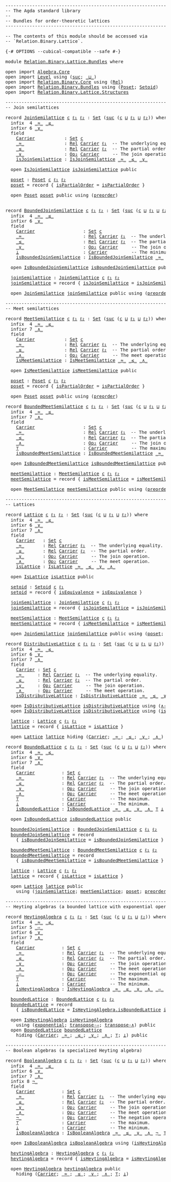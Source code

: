 <pre class="Agda"><a id="1" class="Comment">------------------------------------------------------------------------</a>
<a id="74" class="Comment">-- The Agda standard library</a>
<a id="103" class="Comment">--</a>
<a id="106" class="Comment">-- Bundles for order-theoretic lattices</a>
<a id="146" class="Comment">------------------------------------------------------------------------</a>

<a id="220" class="Comment">-- The contents of this module should be accessed via</a>
<a id="274" class="Comment">-- `Relation.Binary.Lattice`.</a>

<a id="305" class="Symbol">{-#</a> <a id="309" class="Keyword">OPTIONS</a> <a id="317" class="Pragma">--cubical-compatible</a> <a id="338" class="Pragma">--safe</a> <a id="345" class="Symbol">#-}</a>

<a id="350" class="Keyword">module</a> <a id="357" href="Relation.Binary.Lattice.Bundles.html" class="Module">Relation.Binary.Lattice.Bundles</a> <a id="389" class="Keyword">where</a>

<a id="396" class="Keyword">open</a> <a id="401" class="Keyword">import</a> <a id="408" href="Algebra.Core.html" class="Module">Algebra.Core</a>
<a id="421" class="Keyword">open</a> <a id="426" class="Keyword">import</a> <a id="433" href="Level.html" class="Module">Level</a> <a id="439" class="Keyword">using</a> <a id="445" class="Symbol">(</a><a id="446" href="Agda.Primitive.html#931" class="Primitive">suc</a><a id="449" class="Symbol">;</a> <a id="451" href="Agda.Primitive.html#961" class="Primitive Operator">_⊔_</a><a id="454" class="Symbol">)</a>
<a id="456" class="Keyword">open</a> <a id="461" class="Keyword">import</a> <a id="468" href="Relation.Binary.Core.html" class="Module">Relation.Binary.Core</a> <a id="489" class="Keyword">using</a> <a id="495" class="Symbol">(</a><a id="496" href="Relation.Binary.Core.html#896" class="Function">Rel</a><a id="499" class="Symbol">)</a>
<a id="501" class="Keyword">open</a> <a id="506" class="Keyword">import</a> <a id="513" href="Relation.Binary.Bundles.html" class="Module">Relation.Binary.Bundles</a> <a id="537" class="Keyword">using</a> <a id="543" class="Symbol">(</a><a id="544" href="Relation.Binary.Bundles.html#4418" class="Record">Poset</a><a id="549" class="Symbol">;</a> <a id="551" href="Relation.Binary.Bundles.html#1204" class="Record">Setoid</a><a id="557" class="Symbol">)</a>
<a id="559" class="Keyword">open</a> <a id="564" class="Keyword">import</a> <a id="571" href="Relation.Binary.Lattice.Structures.html" class="Module">Relation.Binary.Lattice.Structures</a>

<a id="607" class="Comment">------------------------------------------------------------------------</a>
<a id="680" class="Comment">-- Join semilattices</a>

<a id="702" class="Keyword">record</a> <a id="JoinSemilattice"></a><a id="709" href="Relation.Binary.Lattice.Bundles.html#709" class="Record">JoinSemilattice</a> <a id="725" href="Relation.Binary.Lattice.Bundles.html#725" class="Bound">c</a> <a id="727" href="Relation.Binary.Lattice.Bundles.html#727" class="Bound">ℓ₁</a> <a id="730" href="Relation.Binary.Lattice.Bundles.html#730" class="Bound">ℓ₂</a> <a id="733" class="Symbol">:</a> <a id="735" href="Agda.Primitive.html#388" class="Primitive">Set</a> <a id="739" class="Symbol">(</a><a id="740" href="Agda.Primitive.html#931" class="Primitive">suc</a> <a id="744" class="Symbol">(</a><a id="745" href="Relation.Binary.Lattice.Bundles.html#725" class="Bound">c</a> <a id="747" href="Agda.Primitive.html#961" class="Primitive Operator">⊔</a> <a id="749" href="Relation.Binary.Lattice.Bundles.html#727" class="Bound">ℓ₁</a> <a id="752" href="Agda.Primitive.html#961" class="Primitive Operator">⊔</a> <a id="754" href="Relation.Binary.Lattice.Bundles.html#730" class="Bound">ℓ₂</a><a id="756" class="Symbol">))</a> <a id="759" class="Keyword">where</a>
  <a id="767" class="Keyword">infix</a>  <a id="774" class="Number">4</a> <a id="776" href="Relation.Binary.Lattice.Bundles.html#841" class="Field Operator">_≈_</a> <a id="780" href="Relation.Binary.Lattice.Bundles.html#909" class="Field Operator">_≤_</a>
  <a id="786" class="Keyword">infixr</a> <a id="793" class="Number">6</a> <a id="795" href="Relation.Binary.Lattice.Bundles.html#971" class="Field Operator">_∨_</a>
  <a id="801" class="Keyword">field</a>
    <a id="JoinSemilattice.Carrier"></a><a id="811" href="Relation.Binary.Lattice.Bundles.html#811" class="Field">Carrier</a>           <a id="829" class="Symbol">:</a> <a id="831" href="Agda.Primitive.html#388" class="Primitive">Set</a> <a id="835" href="Relation.Binary.Lattice.Bundles.html#725" class="Bound">c</a>
    <a id="JoinSemilattice._≈_"></a><a id="841" href="Relation.Binary.Lattice.Bundles.html#841" class="Field Operator">_≈_</a>               <a id="859" class="Symbol">:</a> <a id="861" href="Relation.Binary.Core.html#896" class="Function">Rel</a> <a id="865" href="Relation.Binary.Lattice.Bundles.html#811" class="Field">Carrier</a> <a id="873" href="Relation.Binary.Lattice.Bundles.html#727" class="Bound">ℓ₁</a>  <a id="877" class="Comment">-- The underlying equality.</a>
    <a id="JoinSemilattice._≤_"></a><a id="909" href="Relation.Binary.Lattice.Bundles.html#909" class="Field Operator">_≤_</a>               <a id="927" class="Symbol">:</a> <a id="929" href="Relation.Binary.Core.html#896" class="Function">Rel</a> <a id="933" href="Relation.Binary.Lattice.Bundles.html#811" class="Field">Carrier</a> <a id="941" href="Relation.Binary.Lattice.Bundles.html#730" class="Bound">ℓ₂</a>  <a id="945" class="Comment">-- The partial order.</a>
    <a id="JoinSemilattice._∨_"></a><a id="971" href="Relation.Binary.Lattice.Bundles.html#971" class="Field Operator">_∨_</a>               <a id="989" class="Symbol">:</a> <a id="991" href="Algebra.Core.html#527" class="Function">Op₂</a> <a id="995" href="Relation.Binary.Lattice.Bundles.html#811" class="Field">Carrier</a>     <a id="1007" class="Comment">-- The join operation.</a>
    <a id="JoinSemilattice.isJoinSemilattice"></a><a id="1034" href="Relation.Binary.Lattice.Bundles.html#1034" class="Field">isJoinSemilattice</a> <a id="1052" class="Symbol">:</a> <a id="1054" href="Relation.Binary.Lattice.Structures.html#976" class="Record">IsJoinSemilattice</a> <a id="1072" href="Relation.Binary.Lattice.Bundles.html#841" class="Field Operator">_≈_</a> <a id="1076" href="Relation.Binary.Lattice.Bundles.html#909" class="Field Operator">_≤_</a> <a id="1080" href="Relation.Binary.Lattice.Bundles.html#971" class="Field Operator">_∨_</a>

  <a id="1087" class="Keyword">open</a> <a id="1092" href="Relation.Binary.Lattice.Structures.html#976" class="Module">IsJoinSemilattice</a> <a id="1110" href="Relation.Binary.Lattice.Bundles.html#1034" class="Field">isJoinSemilattice</a> <a id="1128" class="Keyword">public</a>

  <a id="JoinSemilattice.poset"></a><a id="1138" href="Relation.Binary.Lattice.Bundles.html#1138" class="Function">poset</a> <a id="1144" class="Symbol">:</a> <a id="1146" href="Relation.Binary.Bundles.html#4418" class="Record">Poset</a> <a id="1152" href="Relation.Binary.Lattice.Bundles.html#725" class="Bound">c</a> <a id="1154" href="Relation.Binary.Lattice.Bundles.html#727" class="Bound">ℓ₁</a> <a id="1157" href="Relation.Binary.Lattice.Bundles.html#730" class="Bound">ℓ₂</a>
  <a id="1162" href="Relation.Binary.Lattice.Bundles.html#1138" class="Function">poset</a> <a id="1168" class="Symbol">=</a> <a id="1170" class="Keyword">record</a> <a id="1177" class="Symbol">{</a> <a id="1179" href="Relation.Binary.Bundles.html#4593" class="Field">isPartialOrder</a> <a id="1194" class="Symbol">=</a> <a id="1196" href="Relation.Binary.Lattice.Structures.html#1097" class="Function">isPartialOrder</a> <a id="1211" class="Symbol">}</a>

  <a id="1216" class="Keyword">open</a> <a id="1221" href="Relation.Binary.Bundles.html#4418" class="Module">Poset</a> <a id="1227" href="Relation.Binary.Lattice.Bundles.html#1138" class="Function">poset</a> <a id="1233" class="Keyword">public</a> <a id="1240" class="Keyword">using</a> <a id="1246" class="Symbol">(</a><a id="1247" href="Relation.Binary.Bundles.html#4713" class="Function">preorder</a><a id="1255" class="Symbol">)</a>


<a id="1259" class="Keyword">record</a> <a id="BoundedJoinSemilattice"></a><a id="1266" href="Relation.Binary.Lattice.Bundles.html#1266" class="Record">BoundedJoinSemilattice</a> <a id="1289" href="Relation.Binary.Lattice.Bundles.html#1289" class="Bound">c</a> <a id="1291" href="Relation.Binary.Lattice.Bundles.html#1291" class="Bound">ℓ₁</a> <a id="1294" href="Relation.Binary.Lattice.Bundles.html#1294" class="Bound">ℓ₂</a> <a id="1297" class="Symbol">:</a> <a id="1299" href="Agda.Primitive.html#388" class="Primitive">Set</a> <a id="1303" class="Symbol">(</a><a id="1304" href="Agda.Primitive.html#931" class="Primitive">suc</a> <a id="1308" class="Symbol">(</a><a id="1309" href="Relation.Binary.Lattice.Bundles.html#1289" class="Bound">c</a> <a id="1311" href="Agda.Primitive.html#961" class="Primitive Operator">⊔</a> <a id="1313" href="Relation.Binary.Lattice.Bundles.html#1291" class="Bound">ℓ₁</a> <a id="1316" href="Agda.Primitive.html#961" class="Primitive Operator">⊔</a> <a id="1318" href="Relation.Binary.Lattice.Bundles.html#1294" class="Bound">ℓ₂</a><a id="1320" class="Symbol">))</a> <a id="1323" class="Keyword">where</a>
  <a id="1331" class="Keyword">infix</a>  <a id="1338" class="Number">4</a> <a id="1340" href="Relation.Binary.Lattice.Bundles.html#1412" class="Field Operator">_≈_</a> <a id="1344" href="Relation.Binary.Lattice.Bundles.html#1487" class="Field Operator">_≤_</a>
  <a id="1350" class="Keyword">infixr</a> <a id="1357" class="Number">6</a> <a id="1359" href="Relation.Binary.Lattice.Bundles.html#1556" class="Field Operator">_∨_</a>
  <a id="1365" class="Keyword">field</a>
    <a id="BoundedJoinSemilattice.Carrier"></a><a id="1375" href="Relation.Binary.Lattice.Bundles.html#1375" class="Field">Carrier</a>                  <a id="1400" class="Symbol">:</a> <a id="1402" href="Agda.Primitive.html#388" class="Primitive">Set</a> <a id="1406" href="Relation.Binary.Lattice.Bundles.html#1289" class="Bound">c</a>
    <a id="BoundedJoinSemilattice._≈_"></a><a id="1412" href="Relation.Binary.Lattice.Bundles.html#1412" class="Field Operator">_≈_</a>                      <a id="1437" class="Symbol">:</a> <a id="1439" href="Relation.Binary.Core.html#896" class="Function">Rel</a> <a id="1443" href="Relation.Binary.Lattice.Bundles.html#1375" class="Field">Carrier</a> <a id="1451" href="Relation.Binary.Lattice.Bundles.html#1291" class="Bound">ℓ₁</a>  <a id="1455" class="Comment">-- The underlying equality.</a>
    <a id="BoundedJoinSemilattice._≤_"></a><a id="1487" href="Relation.Binary.Lattice.Bundles.html#1487" class="Field Operator">_≤_</a>                      <a id="1512" class="Symbol">:</a> <a id="1514" href="Relation.Binary.Core.html#896" class="Function">Rel</a> <a id="1518" href="Relation.Binary.Lattice.Bundles.html#1375" class="Field">Carrier</a> <a id="1526" href="Relation.Binary.Lattice.Bundles.html#1294" class="Bound">ℓ₂</a>  <a id="1530" class="Comment">-- The partial order.</a>
    <a id="BoundedJoinSemilattice._∨_"></a><a id="1556" href="Relation.Binary.Lattice.Bundles.html#1556" class="Field Operator">_∨_</a>                      <a id="1581" class="Symbol">:</a> <a id="1583" href="Algebra.Core.html#527" class="Function">Op₂</a> <a id="1587" href="Relation.Binary.Lattice.Bundles.html#1375" class="Field">Carrier</a>     <a id="1599" class="Comment">-- The join operation.</a>
    <a id="BoundedJoinSemilattice.⊥"></a><a id="1626" href="Relation.Binary.Lattice.Bundles.html#1626" class="Field">⊥</a>                        <a id="1651" class="Symbol">:</a> <a id="1653" href="Relation.Binary.Lattice.Bundles.html#1375" class="Field">Carrier</a>         <a id="1669" class="Comment">-- The minimum.</a>
    <a id="BoundedJoinSemilattice.isBoundedJoinSemilattice"></a><a id="1689" href="Relation.Binary.Lattice.Bundles.html#1689" class="Field">isBoundedJoinSemilattice</a> <a id="1714" class="Symbol">:</a> <a id="1716" href="Relation.Binary.Lattice.Structures.html#1505" class="Record">IsBoundedJoinSemilattice</a> <a id="1741" href="Relation.Binary.Lattice.Bundles.html#1412" class="Field Operator">_≈_</a> <a id="1745" href="Relation.Binary.Lattice.Bundles.html#1487" class="Field Operator">_≤_</a> <a id="1749" href="Relation.Binary.Lattice.Bundles.html#1556" class="Field Operator">_∨_</a> <a id="1753" href="Relation.Binary.Lattice.Bundles.html#1626" class="Field">⊥</a>

  <a id="1758" class="Keyword">open</a> <a id="1763" href="Relation.Binary.Lattice.Structures.html#1505" class="Module">IsBoundedJoinSemilattice</a> <a id="1788" href="Relation.Binary.Lattice.Bundles.html#1689" class="Field">isBoundedJoinSemilattice</a> <a id="1813" class="Keyword">public</a>

  <a id="BoundedJoinSemilattice.joinSemilattice"></a><a id="1823" href="Relation.Binary.Lattice.Bundles.html#1823" class="Function">joinSemilattice</a> <a id="1839" class="Symbol">:</a> <a id="1841" href="Relation.Binary.Lattice.Bundles.html#709" class="Record">JoinSemilattice</a> <a id="1857" href="Relation.Binary.Lattice.Bundles.html#1289" class="Bound">c</a> <a id="1859" href="Relation.Binary.Lattice.Bundles.html#1291" class="Bound">ℓ₁</a> <a id="1862" href="Relation.Binary.Lattice.Bundles.html#1294" class="Bound">ℓ₂</a>
  <a id="1867" href="Relation.Binary.Lattice.Bundles.html#1823" class="Function">joinSemilattice</a> <a id="1883" class="Symbol">=</a> <a id="1885" class="Keyword">record</a> <a id="1892" class="Symbol">{</a> <a id="1894" href="Relation.Binary.Lattice.Bundles.html#1034" class="Field">isJoinSemilattice</a> <a id="1912" class="Symbol">=</a> <a id="1914" href="Relation.Binary.Lattice.Structures.html#1705" class="Function">isJoinSemilattice</a> <a id="1932" class="Symbol">}</a>

  <a id="1937" class="Keyword">open</a> <a id="1942" href="Relation.Binary.Lattice.Bundles.html#709" class="Module">JoinSemilattice</a> <a id="1958" href="Relation.Binary.Lattice.Bundles.html#1823" class="Function">joinSemilattice</a> <a id="1974" class="Keyword">public</a> <a id="1981" class="Keyword">using</a> <a id="1987" class="Symbol">(</a><a id="1988" href="Relation.Binary.Bundles.html#4713" class="Function">preorder</a><a id="1996" class="Symbol">;</a> <a id="1998" href="Relation.Binary.Lattice.Bundles.html#1138" class="Function">poset</a><a id="2003" class="Symbol">)</a>

<a id="2006" class="Comment">------------------------------------------------------------------------</a>
<a id="2079" class="Comment">-- Meet semilattices</a>

<a id="2101" class="Keyword">record</a> <a id="MeetSemilattice"></a><a id="2108" href="Relation.Binary.Lattice.Bundles.html#2108" class="Record">MeetSemilattice</a> <a id="2124" href="Relation.Binary.Lattice.Bundles.html#2124" class="Bound">c</a> <a id="2126" href="Relation.Binary.Lattice.Bundles.html#2126" class="Bound">ℓ₁</a> <a id="2129" href="Relation.Binary.Lattice.Bundles.html#2129" class="Bound">ℓ₂</a> <a id="2132" class="Symbol">:</a> <a id="2134" href="Agda.Primitive.html#388" class="Primitive">Set</a> <a id="2138" class="Symbol">(</a><a id="2139" href="Agda.Primitive.html#931" class="Primitive">suc</a> <a id="2143" class="Symbol">(</a><a id="2144" href="Relation.Binary.Lattice.Bundles.html#2124" class="Bound">c</a> <a id="2146" href="Agda.Primitive.html#961" class="Primitive Operator">⊔</a> <a id="2148" href="Relation.Binary.Lattice.Bundles.html#2126" class="Bound">ℓ₁</a> <a id="2151" href="Agda.Primitive.html#961" class="Primitive Operator">⊔</a> <a id="2153" href="Relation.Binary.Lattice.Bundles.html#2129" class="Bound">ℓ₂</a><a id="2155" class="Symbol">))</a> <a id="2158" class="Keyword">where</a>
  <a id="2166" class="Keyword">infix</a>  <a id="2173" class="Number">4</a> <a id="2175" href="Relation.Binary.Lattice.Bundles.html#2240" class="Field Operator">_≈_</a> <a id="2179" href="Relation.Binary.Lattice.Bundles.html#2308" class="Field Operator">_≤_</a>
  <a id="2185" class="Keyword">infixr</a> <a id="2192" class="Number">7</a> <a id="2194" href="Relation.Binary.Lattice.Bundles.html#2370" class="Field Operator">_∧_</a>
  <a id="2200" class="Keyword">field</a>
    <a id="MeetSemilattice.Carrier"></a><a id="2210" href="Relation.Binary.Lattice.Bundles.html#2210" class="Field">Carrier</a>           <a id="2228" class="Symbol">:</a> <a id="2230" href="Agda.Primitive.html#388" class="Primitive">Set</a> <a id="2234" href="Relation.Binary.Lattice.Bundles.html#2124" class="Bound">c</a>
    <a id="MeetSemilattice._≈_"></a><a id="2240" href="Relation.Binary.Lattice.Bundles.html#2240" class="Field Operator">_≈_</a>               <a id="2258" class="Symbol">:</a> <a id="2260" href="Relation.Binary.Core.html#896" class="Function">Rel</a> <a id="2264" href="Relation.Binary.Lattice.Bundles.html#2210" class="Field">Carrier</a> <a id="2272" href="Relation.Binary.Lattice.Bundles.html#2126" class="Bound">ℓ₁</a>  <a id="2276" class="Comment">-- The underlying equality.</a>
    <a id="MeetSemilattice._≤_"></a><a id="2308" href="Relation.Binary.Lattice.Bundles.html#2308" class="Field Operator">_≤_</a>               <a id="2326" class="Symbol">:</a> <a id="2328" href="Relation.Binary.Core.html#896" class="Function">Rel</a> <a id="2332" href="Relation.Binary.Lattice.Bundles.html#2210" class="Field">Carrier</a> <a id="2340" href="Relation.Binary.Lattice.Bundles.html#2129" class="Bound">ℓ₂</a>  <a id="2344" class="Comment">-- The partial order.</a>
    <a id="MeetSemilattice._∧_"></a><a id="2370" href="Relation.Binary.Lattice.Bundles.html#2370" class="Field Operator">_∧_</a>               <a id="2388" class="Symbol">:</a> <a id="2390" href="Algebra.Core.html#527" class="Function">Op₂</a> <a id="2394" href="Relation.Binary.Lattice.Bundles.html#2210" class="Field">Carrier</a>     <a id="2406" class="Comment">-- The meet operation.</a>
    <a id="MeetSemilattice.isMeetSemilattice"></a><a id="2433" href="Relation.Binary.Lattice.Bundles.html#2433" class="Field">isMeetSemilattice</a> <a id="2451" class="Symbol">:</a> <a id="2453" href="Relation.Binary.Lattice.Structures.html#1939" class="Record">IsMeetSemilattice</a> <a id="2471" href="Relation.Binary.Lattice.Bundles.html#2240" class="Field Operator">_≈_</a> <a id="2475" href="Relation.Binary.Lattice.Bundles.html#2308" class="Field Operator">_≤_</a> <a id="2479" href="Relation.Binary.Lattice.Bundles.html#2370" class="Field Operator">_∧_</a>

  <a id="2486" class="Keyword">open</a> <a id="2491" href="Relation.Binary.Lattice.Structures.html#1939" class="Module">IsMeetSemilattice</a> <a id="2509" href="Relation.Binary.Lattice.Bundles.html#2433" class="Field">isMeetSemilattice</a> <a id="2527" class="Keyword">public</a>

  <a id="MeetSemilattice.poset"></a><a id="2537" href="Relation.Binary.Lattice.Bundles.html#2537" class="Function">poset</a> <a id="2543" class="Symbol">:</a> <a id="2545" href="Relation.Binary.Bundles.html#4418" class="Record">Poset</a> <a id="2551" href="Relation.Binary.Lattice.Bundles.html#2124" class="Bound">c</a> <a id="2553" href="Relation.Binary.Lattice.Bundles.html#2126" class="Bound">ℓ₁</a> <a id="2556" href="Relation.Binary.Lattice.Bundles.html#2129" class="Bound">ℓ₂</a>
  <a id="2561" href="Relation.Binary.Lattice.Bundles.html#2537" class="Function">poset</a> <a id="2567" class="Symbol">=</a> <a id="2569" class="Keyword">record</a> <a id="2576" class="Symbol">{</a> <a id="2578" href="Relation.Binary.Bundles.html#4593" class="Field">isPartialOrder</a> <a id="2593" class="Symbol">=</a> <a id="2595" href="Relation.Binary.Lattice.Structures.html#2060" class="Function">isPartialOrder</a> <a id="2610" class="Symbol">}</a>

  <a id="2615" class="Keyword">open</a> <a id="2620" href="Relation.Binary.Bundles.html#4418" class="Module">Poset</a> <a id="2626" href="Relation.Binary.Lattice.Bundles.html#2537" class="Function">poset</a> <a id="2632" class="Keyword">public</a> <a id="2639" class="Keyword">using</a> <a id="2645" class="Symbol">(</a><a id="2646" href="Relation.Binary.Bundles.html#4713" class="Function">preorder</a><a id="2654" class="Symbol">)</a>

<a id="2657" class="Keyword">record</a> <a id="BoundedMeetSemilattice"></a><a id="2664" href="Relation.Binary.Lattice.Bundles.html#2664" class="Record">BoundedMeetSemilattice</a> <a id="2687" href="Relation.Binary.Lattice.Bundles.html#2687" class="Bound">c</a> <a id="2689" href="Relation.Binary.Lattice.Bundles.html#2689" class="Bound">ℓ₁</a> <a id="2692" href="Relation.Binary.Lattice.Bundles.html#2692" class="Bound">ℓ₂</a> <a id="2695" class="Symbol">:</a> <a id="2697" href="Agda.Primitive.html#388" class="Primitive">Set</a> <a id="2701" class="Symbol">(</a><a id="2702" href="Agda.Primitive.html#931" class="Primitive">suc</a> <a id="2706" class="Symbol">(</a><a id="2707" href="Relation.Binary.Lattice.Bundles.html#2687" class="Bound">c</a> <a id="2709" href="Agda.Primitive.html#961" class="Primitive Operator">⊔</a> <a id="2711" href="Relation.Binary.Lattice.Bundles.html#2689" class="Bound">ℓ₁</a> <a id="2714" href="Agda.Primitive.html#961" class="Primitive Operator">⊔</a> <a id="2716" href="Relation.Binary.Lattice.Bundles.html#2692" class="Bound">ℓ₂</a><a id="2718" class="Symbol">))</a> <a id="2721" class="Keyword">where</a>
  <a id="2729" class="Keyword">infix</a>  <a id="2736" class="Number">4</a> <a id="2738" href="Relation.Binary.Lattice.Bundles.html#2810" class="Field Operator">_≈_</a> <a id="2742" href="Relation.Binary.Lattice.Bundles.html#2885" class="Field Operator">_≤_</a>
  <a id="2748" class="Keyword">infixr</a> <a id="2755" class="Number">7</a> <a id="2757" href="Relation.Binary.Lattice.Bundles.html#2954" class="Field Operator">_∧_</a>
  <a id="2763" class="Keyword">field</a>
    <a id="BoundedMeetSemilattice.Carrier"></a><a id="2773" href="Relation.Binary.Lattice.Bundles.html#2773" class="Field">Carrier</a>                  <a id="2798" class="Symbol">:</a> <a id="2800" href="Agda.Primitive.html#388" class="Primitive">Set</a> <a id="2804" href="Relation.Binary.Lattice.Bundles.html#2687" class="Bound">c</a>
    <a id="BoundedMeetSemilattice._≈_"></a><a id="2810" href="Relation.Binary.Lattice.Bundles.html#2810" class="Field Operator">_≈_</a>                      <a id="2835" class="Symbol">:</a> <a id="2837" href="Relation.Binary.Core.html#896" class="Function">Rel</a> <a id="2841" href="Relation.Binary.Lattice.Bundles.html#2773" class="Field">Carrier</a> <a id="2849" href="Relation.Binary.Lattice.Bundles.html#2689" class="Bound">ℓ₁</a>  <a id="2853" class="Comment">-- The underlying equality.</a>
    <a id="BoundedMeetSemilattice._≤_"></a><a id="2885" href="Relation.Binary.Lattice.Bundles.html#2885" class="Field Operator">_≤_</a>                      <a id="2910" class="Symbol">:</a> <a id="2912" href="Relation.Binary.Core.html#896" class="Function">Rel</a> <a id="2916" href="Relation.Binary.Lattice.Bundles.html#2773" class="Field">Carrier</a> <a id="2924" href="Relation.Binary.Lattice.Bundles.html#2692" class="Bound">ℓ₂</a>  <a id="2928" class="Comment">-- The partial order.</a>
    <a id="BoundedMeetSemilattice._∧_"></a><a id="2954" href="Relation.Binary.Lattice.Bundles.html#2954" class="Field Operator">_∧_</a>                      <a id="2979" class="Symbol">:</a> <a id="2981" href="Algebra.Core.html#527" class="Function">Op₂</a> <a id="2985" href="Relation.Binary.Lattice.Bundles.html#2773" class="Field">Carrier</a>     <a id="2997" class="Comment">-- The join operation.</a>
    <a id="BoundedMeetSemilattice.⊤"></a><a id="3024" href="Relation.Binary.Lattice.Bundles.html#3024" class="Field">⊤</a>                        <a id="3049" class="Symbol">:</a> <a id="3051" href="Relation.Binary.Lattice.Bundles.html#2773" class="Field">Carrier</a>         <a id="3067" class="Comment">-- The maximum.</a>
    <a id="BoundedMeetSemilattice.isBoundedMeetSemilattice"></a><a id="3087" href="Relation.Binary.Lattice.Bundles.html#3087" class="Field">isBoundedMeetSemilattice</a> <a id="3112" class="Symbol">:</a> <a id="3114" href="Relation.Binary.Lattice.Structures.html#2470" class="Record">IsBoundedMeetSemilattice</a> <a id="3139" href="Relation.Binary.Lattice.Bundles.html#2810" class="Field Operator">_≈_</a> <a id="3143" href="Relation.Binary.Lattice.Bundles.html#2885" class="Field Operator">_≤_</a> <a id="3147" href="Relation.Binary.Lattice.Bundles.html#2954" class="Field Operator">_∧_</a> <a id="3151" href="Relation.Binary.Lattice.Bundles.html#3024" class="Field">⊤</a>

  <a id="3156" class="Keyword">open</a> <a id="3161" href="Relation.Binary.Lattice.Structures.html#2470" class="Module">IsBoundedMeetSemilattice</a> <a id="3186" href="Relation.Binary.Lattice.Bundles.html#3087" class="Field">isBoundedMeetSemilattice</a> <a id="3211" class="Keyword">public</a>

  <a id="BoundedMeetSemilattice.meetSemilattice"></a><a id="3221" href="Relation.Binary.Lattice.Bundles.html#3221" class="Function">meetSemilattice</a> <a id="3237" class="Symbol">:</a> <a id="3239" href="Relation.Binary.Lattice.Bundles.html#2108" class="Record">MeetSemilattice</a> <a id="3255" href="Relation.Binary.Lattice.Bundles.html#2687" class="Bound">c</a> <a id="3257" href="Relation.Binary.Lattice.Bundles.html#2689" class="Bound">ℓ₁</a> <a id="3260" href="Relation.Binary.Lattice.Bundles.html#2692" class="Bound">ℓ₂</a>
  <a id="3265" href="Relation.Binary.Lattice.Bundles.html#3221" class="Function">meetSemilattice</a> <a id="3281" class="Symbol">=</a> <a id="3283" class="Keyword">record</a> <a id="3290" class="Symbol">{</a> <a id="3292" href="Relation.Binary.Lattice.Bundles.html#2433" class="Field">isMeetSemilattice</a> <a id="3310" class="Symbol">=</a> <a id="3312" href="Relation.Binary.Lattice.Structures.html#2670" class="Function">isMeetSemilattice</a> <a id="3330" class="Symbol">}</a>

  <a id="3335" class="Keyword">open</a> <a id="3340" href="Relation.Binary.Lattice.Bundles.html#2108" class="Module">MeetSemilattice</a> <a id="3356" href="Relation.Binary.Lattice.Bundles.html#3221" class="Function">meetSemilattice</a> <a id="3372" class="Keyword">public</a> <a id="3379" class="Keyword">using</a> <a id="3385" class="Symbol">(</a><a id="3386" href="Relation.Binary.Bundles.html#4713" class="Function">preorder</a><a id="3394" class="Symbol">;</a> <a id="3396" href="Relation.Binary.Lattice.Bundles.html#2537" class="Function">poset</a><a id="3401" class="Symbol">)</a>

<a id="3404" class="Comment">------------------------------------------------------------------------</a>
<a id="3477" class="Comment">-- Lattices</a>

<a id="3490" class="Keyword">record</a> <a id="Lattice"></a><a id="3497" href="Relation.Binary.Lattice.Bundles.html#3497" class="Record">Lattice</a> <a id="3505" href="Relation.Binary.Lattice.Bundles.html#3505" class="Bound">c</a> <a id="3507" href="Relation.Binary.Lattice.Bundles.html#3507" class="Bound">ℓ₁</a> <a id="3510" href="Relation.Binary.Lattice.Bundles.html#3510" class="Bound">ℓ₂</a> <a id="3513" class="Symbol">:</a> <a id="3515" href="Agda.Primitive.html#388" class="Primitive">Set</a> <a id="3519" class="Symbol">(</a><a id="3520" href="Agda.Primitive.html#931" class="Primitive">suc</a> <a id="3524" class="Symbol">(</a><a id="3525" href="Relation.Binary.Lattice.Bundles.html#3505" class="Bound">c</a> <a id="3527" href="Agda.Primitive.html#961" class="Primitive Operator">⊔</a> <a id="3529" href="Relation.Binary.Lattice.Bundles.html#3507" class="Bound">ℓ₁</a> <a id="3532" href="Agda.Primitive.html#961" class="Primitive Operator">⊔</a> <a id="3534" href="Relation.Binary.Lattice.Bundles.html#3510" class="Bound">ℓ₂</a><a id="3536" class="Symbol">))</a> <a id="3539" class="Keyword">where</a>
  <a id="3547" class="Keyword">infix</a>  <a id="3554" class="Number">4</a> <a id="3556" href="Relation.Binary.Lattice.Bundles.html#3628" class="Field Operator">_≈_</a> <a id="3560" href="Relation.Binary.Lattice.Bundles.html#3688" class="Field Operator">_≤_</a>
  <a id="3566" class="Keyword">infixr</a> <a id="3573" class="Number">6</a> <a id="3575" href="Relation.Binary.Lattice.Bundles.html#3742" class="Field Operator">_∨_</a>
  <a id="3581" class="Keyword">infixr</a> <a id="3588" class="Number">7</a> <a id="3590" href="Relation.Binary.Lattice.Bundles.html#3797" class="Field Operator">_∧_</a>
  <a id="3596" class="Keyword">field</a>
    <a id="Lattice.Carrier"></a><a id="3606" href="Relation.Binary.Lattice.Bundles.html#3606" class="Field">Carrier</a>   <a id="3616" class="Symbol">:</a> <a id="3618" href="Agda.Primitive.html#388" class="Primitive">Set</a> <a id="3622" href="Relation.Binary.Lattice.Bundles.html#3505" class="Bound">c</a>
    <a id="Lattice._≈_"></a><a id="3628" href="Relation.Binary.Lattice.Bundles.html#3628" class="Field Operator">_≈_</a>       <a id="3638" class="Symbol">:</a> <a id="3640" href="Relation.Binary.Core.html#896" class="Function">Rel</a> <a id="3644" href="Relation.Binary.Lattice.Bundles.html#3606" class="Field">Carrier</a> <a id="3652" href="Relation.Binary.Lattice.Bundles.html#3507" class="Bound">ℓ₁</a>  <a id="3656" class="Comment">-- The underlying equality.</a>
    <a id="Lattice._≤_"></a><a id="3688" href="Relation.Binary.Lattice.Bundles.html#3688" class="Field Operator">_≤_</a>       <a id="3698" class="Symbol">:</a> <a id="3700" href="Relation.Binary.Core.html#896" class="Function">Rel</a> <a id="3704" href="Relation.Binary.Lattice.Bundles.html#3606" class="Field">Carrier</a> <a id="3712" href="Relation.Binary.Lattice.Bundles.html#3510" class="Bound">ℓ₂</a>  <a id="3716" class="Comment">-- The partial order.</a>
    <a id="Lattice._∨_"></a><a id="3742" href="Relation.Binary.Lattice.Bundles.html#3742" class="Field Operator">_∨_</a>       <a id="3752" class="Symbol">:</a> <a id="3754" href="Algebra.Core.html#527" class="Function">Op₂</a> <a id="3758" href="Relation.Binary.Lattice.Bundles.html#3606" class="Field">Carrier</a>     <a id="3770" class="Comment">-- The join operation.</a>
    <a id="Lattice._∧_"></a><a id="3797" href="Relation.Binary.Lattice.Bundles.html#3797" class="Field Operator">_∧_</a>       <a id="3807" class="Symbol">:</a> <a id="3809" href="Algebra.Core.html#527" class="Function">Op₂</a> <a id="3813" href="Relation.Binary.Lattice.Bundles.html#3606" class="Field">Carrier</a>     <a id="3825" class="Comment">-- The meet operation.</a>
    <a id="Lattice.isLattice"></a><a id="3852" href="Relation.Binary.Lattice.Bundles.html#3852" class="Field">isLattice</a> <a id="3862" class="Symbol">:</a> <a id="3864" href="Relation.Binary.Lattice.Structures.html#2895" class="Record">IsLattice</a> <a id="3874" href="Relation.Binary.Lattice.Bundles.html#3628" class="Field Operator">_≈_</a> <a id="3878" href="Relation.Binary.Lattice.Bundles.html#3688" class="Field Operator">_≤_</a> <a id="3882" href="Relation.Binary.Lattice.Bundles.html#3742" class="Field Operator">_∨_</a> <a id="3886" href="Relation.Binary.Lattice.Bundles.html#3797" class="Field Operator">_∧_</a>

  <a id="3893" class="Keyword">open</a> <a id="3898" href="Relation.Binary.Lattice.Structures.html#2895" class="Module">IsLattice</a> <a id="3908" href="Relation.Binary.Lattice.Bundles.html#3852" class="Field">isLattice</a> <a id="3918" class="Keyword">public</a>

  <a id="Lattice.setoid"></a><a id="3928" href="Relation.Binary.Lattice.Bundles.html#3928" class="Function">setoid</a> <a id="3935" class="Symbol">:</a> <a id="3937" href="Relation.Binary.Bundles.html#1204" class="Record">Setoid</a> <a id="3944" href="Relation.Binary.Lattice.Bundles.html#3505" class="Bound">c</a> <a id="3946" href="Relation.Binary.Lattice.Bundles.html#3507" class="Bound">ℓ₁</a>
  <a id="3951" href="Relation.Binary.Lattice.Bundles.html#3928" class="Function">setoid</a> <a id="3958" class="Symbol">=</a> <a id="3960" class="Keyword">record</a> <a id="3967" class="Symbol">{</a> <a id="3969" href="Relation.Binary.Bundles.html#1327" class="Field">isEquivalence</a> <a id="3983" class="Symbol">=</a> <a id="3985" href="Relation.Binary.Structures.html#2256" class="Function">isEquivalence</a> <a id="3999" class="Symbol">}</a>

  <a id="Lattice.joinSemilattice"></a><a id="4004" href="Relation.Binary.Lattice.Bundles.html#4004" class="Function">joinSemilattice</a> <a id="4020" class="Symbol">:</a> <a id="4022" href="Relation.Binary.Lattice.Bundles.html#709" class="Record">JoinSemilattice</a> <a id="4038" href="Relation.Binary.Lattice.Bundles.html#3505" class="Bound">c</a> <a id="4040" href="Relation.Binary.Lattice.Bundles.html#3507" class="Bound">ℓ₁</a> <a id="4043" href="Relation.Binary.Lattice.Bundles.html#3510" class="Bound">ℓ₂</a>
  <a id="4048" href="Relation.Binary.Lattice.Bundles.html#4004" class="Function">joinSemilattice</a> <a id="4064" class="Symbol">=</a> <a id="4066" class="Keyword">record</a> <a id="4073" class="Symbol">{</a> <a id="4075" href="Relation.Binary.Lattice.Bundles.html#1034" class="Field">isJoinSemilattice</a> <a id="4093" class="Symbol">=</a> <a id="4095" href="Relation.Binary.Lattice.Structures.html#3175" class="Function">isJoinSemilattice</a> <a id="4113" class="Symbol">}</a>

  <a id="Lattice.meetSemilattice"></a><a id="4118" href="Relation.Binary.Lattice.Bundles.html#4118" class="Function">meetSemilattice</a> <a id="4134" class="Symbol">:</a> <a id="4136" href="Relation.Binary.Lattice.Bundles.html#2108" class="Record">MeetSemilattice</a> <a id="4152" href="Relation.Binary.Lattice.Bundles.html#3505" class="Bound">c</a> <a id="4154" href="Relation.Binary.Lattice.Bundles.html#3507" class="Bound">ℓ₁</a> <a id="4157" href="Relation.Binary.Lattice.Bundles.html#3510" class="Bound">ℓ₂</a>
  <a id="4162" href="Relation.Binary.Lattice.Bundles.html#4118" class="Function">meetSemilattice</a> <a id="4178" class="Symbol">=</a> <a id="4180" class="Keyword">record</a> <a id="4187" class="Symbol">{</a> <a id="4189" href="Relation.Binary.Lattice.Bundles.html#2433" class="Field">isMeetSemilattice</a> <a id="4207" class="Symbol">=</a> <a id="4209" href="Relation.Binary.Lattice.Structures.html#3326" class="Function">isMeetSemilattice</a> <a id="4227" class="Symbol">}</a>

  <a id="4232" class="Keyword">open</a> <a id="4237" href="Relation.Binary.Lattice.Bundles.html#709" class="Module">JoinSemilattice</a> <a id="4253" href="Relation.Binary.Lattice.Bundles.html#4004" class="Function">joinSemilattice</a> <a id="4269" class="Keyword">public</a> <a id="4276" class="Keyword">using</a> <a id="4282" class="Symbol">(</a><a id="4283" href="Relation.Binary.Lattice.Bundles.html#1138" class="Function">poset</a><a id="4288" class="Symbol">;</a> <a id="4290" href="Relation.Binary.Bundles.html#4713" class="Function">preorder</a><a id="4298" class="Symbol">)</a>

<a id="4301" class="Keyword">record</a> <a id="DistributiveLattice"></a><a id="4308" href="Relation.Binary.Lattice.Bundles.html#4308" class="Record">DistributiveLattice</a> <a id="4328" href="Relation.Binary.Lattice.Bundles.html#4328" class="Bound">c</a> <a id="4330" href="Relation.Binary.Lattice.Bundles.html#4330" class="Bound">ℓ₁</a> <a id="4333" href="Relation.Binary.Lattice.Bundles.html#4333" class="Bound">ℓ₂</a> <a id="4336" class="Symbol">:</a> <a id="4338" href="Agda.Primitive.html#388" class="Primitive">Set</a> <a id="4342" class="Symbol">(</a><a id="4343" href="Agda.Primitive.html#931" class="Primitive">suc</a> <a id="4347" class="Symbol">(</a><a id="4348" href="Relation.Binary.Lattice.Bundles.html#4328" class="Bound">c</a> <a id="4350" href="Agda.Primitive.html#961" class="Primitive Operator">⊔</a> <a id="4352" href="Relation.Binary.Lattice.Bundles.html#4330" class="Bound">ℓ₁</a> <a id="4355" href="Agda.Primitive.html#961" class="Primitive Operator">⊔</a> <a id="4357" href="Relation.Binary.Lattice.Bundles.html#4333" class="Bound">ℓ₂</a><a id="4359" class="Symbol">))</a> <a id="4362" class="Keyword">where</a>
  <a id="4370" class="Keyword">infix</a>  <a id="4377" class="Number">4</a> <a id="4379" href="Relation.Binary.Lattice.Bundles.html#4449" class="Field Operator">_≈_</a> <a id="4383" href="Relation.Binary.Lattice.Bundles.html#4507" class="Field Operator">_≤_</a>
  <a id="4389" class="Keyword">infixr</a> <a id="4396" class="Number">6</a> <a id="4398" href="Relation.Binary.Lattice.Bundles.html#4559" class="Field Operator">_∨_</a>
  <a id="4404" class="Keyword">infixr</a> <a id="4411" class="Number">7</a> <a id="4413" href="Relation.Binary.Lattice.Bundles.html#4612" class="Field Operator">_∧_</a>
  <a id="4419" class="Keyword">field</a>
    <a id="DistributiveLattice.Carrier"></a><a id="4429" href="Relation.Binary.Lattice.Bundles.html#4429" class="Field">Carrier</a> <a id="4437" class="Symbol">:</a> <a id="4439" href="Agda.Primitive.html#388" class="Primitive">Set</a> <a id="4443" href="Relation.Binary.Lattice.Bundles.html#4328" class="Bound">c</a>
    <a id="DistributiveLattice._≈_"></a><a id="4449" href="Relation.Binary.Lattice.Bundles.html#4449" class="Field Operator">_≈_</a>     <a id="4457" class="Symbol">:</a> <a id="4459" href="Relation.Binary.Core.html#896" class="Function">Rel</a> <a id="4463" href="Relation.Binary.Lattice.Bundles.html#4429" class="Field">Carrier</a> <a id="4471" href="Relation.Binary.Lattice.Bundles.html#4330" class="Bound">ℓ₁</a>  <a id="4475" class="Comment">-- The underlying equality.</a>
    <a id="DistributiveLattice._≤_"></a><a id="4507" href="Relation.Binary.Lattice.Bundles.html#4507" class="Field Operator">_≤_</a>     <a id="4515" class="Symbol">:</a> <a id="4517" href="Relation.Binary.Core.html#896" class="Function">Rel</a> <a id="4521" href="Relation.Binary.Lattice.Bundles.html#4429" class="Field">Carrier</a> <a id="4529" href="Relation.Binary.Lattice.Bundles.html#4333" class="Bound">ℓ₂</a>  <a id="4533" class="Comment">-- The partial order.</a>
    <a id="DistributiveLattice._∨_"></a><a id="4559" href="Relation.Binary.Lattice.Bundles.html#4559" class="Field Operator">_∨_</a>     <a id="4567" class="Symbol">:</a> <a id="4569" href="Algebra.Core.html#527" class="Function">Op₂</a> <a id="4573" href="Relation.Binary.Lattice.Bundles.html#4429" class="Field">Carrier</a>     <a id="4585" class="Comment">-- The join operation.</a>
    <a id="DistributiveLattice._∧_"></a><a id="4612" href="Relation.Binary.Lattice.Bundles.html#4612" class="Field Operator">_∧_</a>     <a id="4620" class="Symbol">:</a> <a id="4622" href="Algebra.Core.html#527" class="Function">Op₂</a> <a id="4626" href="Relation.Binary.Lattice.Bundles.html#4429" class="Field">Carrier</a>     <a id="4638" class="Comment">-- The meet operation.</a>
    <a id="DistributiveLattice.isDistributiveLattice"></a><a id="4665" href="Relation.Binary.Lattice.Bundles.html#4665" class="Field">isDistributiveLattice</a> <a id="4687" class="Symbol">:</a> <a id="4689" href="Relation.Binary.Lattice.Structures.html#3697" class="Record">IsDistributiveLattice</a> <a id="4711" href="Relation.Binary.Lattice.Bundles.html#4449" class="Field Operator">_≈_</a> <a id="4715" href="Relation.Binary.Lattice.Bundles.html#4507" class="Field Operator">_≤_</a> <a id="4719" href="Relation.Binary.Lattice.Bundles.html#4559" class="Field Operator">_∨_</a> <a id="4723" href="Relation.Binary.Lattice.Bundles.html#4612" class="Field Operator">_∧_</a>

  <a id="4730" class="Keyword">open</a> <a id="4735" href="Relation.Binary.Lattice.Structures.html#3697" class="Module">IsDistributiveLattice</a> <a id="4757" href="Relation.Binary.Lattice.Bundles.html#4665" class="Field">isDistributiveLattice</a> <a id="4779" class="Keyword">using</a> <a id="4785" class="Symbol">(</a><a id="4786" href="Relation.Binary.Lattice.Structures.html#3932" class="Field">∧-distribˡ-∨</a><a id="4798" class="Symbol">)</a> <a id="4800" class="Keyword">public</a>
  <a id="4809" class="Keyword">open</a> <a id="4814" href="Relation.Binary.Lattice.Structures.html#3697" class="Module">IsDistributiveLattice</a> <a id="4836" href="Relation.Binary.Lattice.Bundles.html#4665" class="Field">isDistributiveLattice</a> <a id="4858" class="Keyword">using</a> <a id="4864" class="Symbol">(</a><a id="4865" href="Relation.Binary.Lattice.Structures.html#3895" class="Field">isLattice</a><a id="4874" class="Symbol">)</a>

  <a id="DistributiveLattice.lattice"></a><a id="4879" href="Relation.Binary.Lattice.Bundles.html#4879" class="Function">lattice</a> <a id="4887" class="Symbol">:</a> <a id="4889" href="Relation.Binary.Lattice.Bundles.html#3497" class="Record">Lattice</a> <a id="4897" href="Relation.Binary.Lattice.Bundles.html#4328" class="Bound">c</a> <a id="4899" href="Relation.Binary.Lattice.Bundles.html#4330" class="Bound">ℓ₁</a> <a id="4902" href="Relation.Binary.Lattice.Bundles.html#4333" class="Bound">ℓ₂</a>
  <a id="4907" href="Relation.Binary.Lattice.Bundles.html#4879" class="Function">lattice</a> <a id="4915" class="Symbol">=</a> <a id="4917" class="Keyword">record</a> <a id="4924" class="Symbol">{</a> <a id="4926" href="Relation.Binary.Lattice.Bundles.html#3852" class="Field">isLattice</a> <a id="4936" class="Symbol">=</a> <a id="4938" href="Relation.Binary.Lattice.Structures.html#3895" class="Function">isLattice</a> <a id="4948" class="Symbol">}</a>

  <a id="4953" class="Keyword">open</a> <a id="4958" href="Relation.Binary.Lattice.Bundles.html#3497" class="Module">Lattice</a> <a id="4966" href="Relation.Binary.Lattice.Bundles.html#4879" class="Function">lattice</a> <a id="4974" class="Keyword">hiding</a> <a id="4981" class="Symbol">(</a><a id="4982" href="Relation.Binary.Lattice.Bundles.html#3606" class="Field">Carrier</a><a id="4989" class="Symbol">;</a> <a id="4991" href="Relation.Binary.Lattice.Bundles.html#3628" class="Field Operator">_≈_</a><a id="4994" class="Symbol">;</a> <a id="4996" href="Relation.Binary.Lattice.Bundles.html#3688" class="Field Operator">_≤_</a><a id="4999" class="Symbol">;</a> <a id="5001" href="Relation.Binary.Lattice.Bundles.html#3742" class="Field Operator">_∨_</a><a id="5004" class="Symbol">;</a> <a id="5006" href="Relation.Binary.Lattice.Bundles.html#3797" class="Field Operator">_∧_</a><a id="5009" class="Symbol">)</a> <a id="5011" class="Keyword">public</a>

<a id="5019" class="Keyword">record</a> <a id="BoundedLattice"></a><a id="5026" href="Relation.Binary.Lattice.Bundles.html#5026" class="Record">BoundedLattice</a> <a id="5041" href="Relation.Binary.Lattice.Bundles.html#5041" class="Bound">c</a> <a id="5043" href="Relation.Binary.Lattice.Bundles.html#5043" class="Bound">ℓ₁</a> <a id="5046" href="Relation.Binary.Lattice.Bundles.html#5046" class="Bound">ℓ₂</a> <a id="5049" class="Symbol">:</a> <a id="5051" href="Agda.Primitive.html#388" class="Primitive">Set</a> <a id="5055" class="Symbol">(</a><a id="5056" href="Agda.Primitive.html#931" class="Primitive">suc</a> <a id="5060" class="Symbol">(</a><a id="5061" href="Relation.Binary.Lattice.Bundles.html#5041" class="Bound">c</a> <a id="5063" href="Agda.Primitive.html#961" class="Primitive Operator">⊔</a> <a id="5065" href="Relation.Binary.Lattice.Bundles.html#5043" class="Bound">ℓ₁</a> <a id="5068" href="Agda.Primitive.html#961" class="Primitive Operator">⊔</a> <a id="5070" href="Relation.Binary.Lattice.Bundles.html#5046" class="Bound">ℓ₂</a><a id="5072" class="Symbol">))</a> <a id="5075" class="Keyword">where</a>
  <a id="5083" class="Keyword">infix</a>  <a id="5090" class="Number">4</a> <a id="5092" href="Relation.Binary.Lattice.Bundles.html#5171" class="Field Operator">_≈_</a> <a id="5096" href="Relation.Binary.Lattice.Bundles.html#5238" class="Field Operator">_≤_</a>
  <a id="5102" class="Keyword">infixr</a> <a id="5109" class="Number">6</a> <a id="5111" href="Relation.Binary.Lattice.Bundles.html#5299" class="Field Operator">_∨_</a>
  <a id="5117" class="Keyword">infixr</a> <a id="5124" class="Number">7</a> <a id="5126" href="Relation.Binary.Lattice.Bundles.html#5361" class="Field Operator">_∧_</a>
  <a id="5132" class="Keyword">field</a>
    <a id="BoundedLattice.Carrier"></a><a id="5142" href="Relation.Binary.Lattice.Bundles.html#5142" class="Field">Carrier</a>          <a id="5159" class="Symbol">:</a> <a id="5161" href="Agda.Primitive.html#388" class="Primitive">Set</a> <a id="5165" href="Relation.Binary.Lattice.Bundles.html#5041" class="Bound">c</a>
    <a id="BoundedLattice._≈_"></a><a id="5171" href="Relation.Binary.Lattice.Bundles.html#5171" class="Field Operator">_≈_</a>              <a id="5188" class="Symbol">:</a> <a id="5190" href="Relation.Binary.Core.html#896" class="Function">Rel</a> <a id="5194" href="Relation.Binary.Lattice.Bundles.html#5142" class="Field">Carrier</a> <a id="5202" href="Relation.Binary.Lattice.Bundles.html#5043" class="Bound">ℓ₁</a>  <a id="5206" class="Comment">-- The underlying equality.</a>
    <a id="BoundedLattice._≤_"></a><a id="5238" href="Relation.Binary.Lattice.Bundles.html#5238" class="Field Operator">_≤_</a>              <a id="5255" class="Symbol">:</a> <a id="5257" href="Relation.Binary.Core.html#896" class="Function">Rel</a> <a id="5261" href="Relation.Binary.Lattice.Bundles.html#5142" class="Field">Carrier</a> <a id="5269" href="Relation.Binary.Lattice.Bundles.html#5046" class="Bound">ℓ₂</a>  <a id="5273" class="Comment">-- The partial order.</a>
    <a id="BoundedLattice._∨_"></a><a id="5299" href="Relation.Binary.Lattice.Bundles.html#5299" class="Field Operator">_∨_</a>              <a id="5316" class="Symbol">:</a> <a id="5318" href="Algebra.Core.html#527" class="Function">Op₂</a> <a id="5322" href="Relation.Binary.Lattice.Bundles.html#5142" class="Field">Carrier</a>     <a id="5334" class="Comment">-- The join operation.</a>
    <a id="BoundedLattice._∧_"></a><a id="5361" href="Relation.Binary.Lattice.Bundles.html#5361" class="Field Operator">_∧_</a>              <a id="5378" class="Symbol">:</a> <a id="5380" href="Algebra.Core.html#527" class="Function">Op₂</a> <a id="5384" href="Relation.Binary.Lattice.Bundles.html#5142" class="Field">Carrier</a>     <a id="5396" class="Comment">-- The meet operation.</a>
    <a id="BoundedLattice.⊤"></a><a id="5423" href="Relation.Binary.Lattice.Bundles.html#5423" class="Field">⊤</a>                <a id="5440" class="Symbol">:</a> <a id="5442" href="Relation.Binary.Lattice.Bundles.html#5142" class="Field">Carrier</a>         <a id="5458" class="Comment">-- The maximum.</a>
    <a id="BoundedLattice.⊥"></a><a id="5478" href="Relation.Binary.Lattice.Bundles.html#5478" class="Field">⊥</a>                <a id="5495" class="Symbol">:</a> <a id="5497" href="Relation.Binary.Lattice.Bundles.html#5142" class="Field">Carrier</a>         <a id="5513" class="Comment">-- The minimum.</a>
    <a id="BoundedLattice.isBoundedLattice"></a><a id="5533" href="Relation.Binary.Lattice.Bundles.html#5533" class="Field">isBoundedLattice</a> <a id="5550" class="Symbol">:</a> <a id="5552" href="Relation.Binary.Lattice.Structures.html#4021" class="Record">IsBoundedLattice</a> <a id="5569" href="Relation.Binary.Lattice.Bundles.html#5171" class="Field Operator">_≈_</a> <a id="5573" href="Relation.Binary.Lattice.Bundles.html#5238" class="Field Operator">_≤_</a> <a id="5577" href="Relation.Binary.Lattice.Bundles.html#5299" class="Field Operator">_∨_</a> <a id="5581" href="Relation.Binary.Lattice.Bundles.html#5361" class="Field Operator">_∧_</a> <a id="5585" href="Relation.Binary.Lattice.Bundles.html#5423" class="Field">⊤</a> <a id="5587" href="Relation.Binary.Lattice.Bundles.html#5478" class="Field">⊥</a>

  <a id="5592" class="Keyword">open</a> <a id="5597" href="Relation.Binary.Lattice.Structures.html#4021" class="Module">IsBoundedLattice</a> <a id="5614" href="Relation.Binary.Lattice.Bundles.html#5533" class="Field">isBoundedLattice</a> <a id="5631" class="Keyword">public</a>

  <a id="BoundedLattice.boundedJoinSemilattice"></a><a id="5641" href="Relation.Binary.Lattice.Bundles.html#5641" class="Function">boundedJoinSemilattice</a> <a id="5664" class="Symbol">:</a> <a id="5666" href="Relation.Binary.Lattice.Bundles.html#1266" class="Record">BoundedJoinSemilattice</a> <a id="5689" href="Relation.Binary.Lattice.Bundles.html#5041" class="Bound">c</a> <a id="5691" href="Relation.Binary.Lattice.Bundles.html#5043" class="Bound">ℓ₁</a> <a id="5694" href="Relation.Binary.Lattice.Bundles.html#5046" class="Bound">ℓ₂</a>
  <a id="5699" href="Relation.Binary.Lattice.Bundles.html#5641" class="Function">boundedJoinSemilattice</a> <a id="5722" class="Symbol">=</a> <a id="5724" class="Keyword">record</a>
    <a id="5735" class="Symbol">{</a> <a id="5737" href="Relation.Binary.Lattice.Bundles.html#1689" class="Field">isBoundedJoinSemilattice</a> <a id="5762" class="Symbol">=</a> <a id="5764" href="Relation.Binary.Lattice.Structures.html#4446" class="Function">isBoundedJoinSemilattice</a> <a id="5789" class="Symbol">}</a>

  <a id="BoundedLattice.boundedMeetSemilattice"></a><a id="5794" href="Relation.Binary.Lattice.Bundles.html#5794" class="Function">boundedMeetSemilattice</a> <a id="5817" class="Symbol">:</a> <a id="5819" href="Relation.Binary.Lattice.Bundles.html#2664" class="Record">BoundedMeetSemilattice</a> <a id="5842" href="Relation.Binary.Lattice.Bundles.html#5041" class="Bound">c</a> <a id="5844" href="Relation.Binary.Lattice.Bundles.html#5043" class="Bound">ℓ₁</a> <a id="5847" href="Relation.Binary.Lattice.Bundles.html#5046" class="Bound">ℓ₂</a>
  <a id="5852" href="Relation.Binary.Lattice.Bundles.html#5794" class="Function">boundedMeetSemilattice</a> <a id="5875" class="Symbol">=</a> <a id="5877" class="Keyword">record</a>
    <a id="5888" class="Symbol">{</a> <a id="5890" href="Relation.Binary.Lattice.Bundles.html#3087" class="Field">isBoundedMeetSemilattice</a> <a id="5915" class="Symbol">=</a> <a id="5917" href="Relation.Binary.Lattice.Structures.html#4628" class="Function">isBoundedMeetSemilattice</a> <a id="5942" class="Symbol">}</a>

  <a id="BoundedLattice.lattice"></a><a id="5947" href="Relation.Binary.Lattice.Bundles.html#5947" class="Function">lattice</a> <a id="5955" class="Symbol">:</a> <a id="5957" href="Relation.Binary.Lattice.Bundles.html#3497" class="Record">Lattice</a> <a id="5965" href="Relation.Binary.Lattice.Bundles.html#5041" class="Bound">c</a> <a id="5967" href="Relation.Binary.Lattice.Bundles.html#5043" class="Bound">ℓ₁</a> <a id="5970" href="Relation.Binary.Lattice.Bundles.html#5046" class="Bound">ℓ₂</a>
  <a id="5975" href="Relation.Binary.Lattice.Bundles.html#5947" class="Function">lattice</a> <a id="5983" class="Symbol">=</a> <a id="5985" class="Keyword">record</a> <a id="5992" class="Symbol">{</a> <a id="5994" href="Relation.Binary.Lattice.Bundles.html#3852" class="Field">isLattice</a> <a id="6004" class="Symbol">=</a> <a id="6006" href="Relation.Binary.Lattice.Structures.html#4318" class="Function">isLattice</a> <a id="6016" class="Symbol">}</a>

  <a id="6021" class="Keyword">open</a> <a id="6026" href="Relation.Binary.Lattice.Bundles.html#3497" class="Module">Lattice</a> <a id="6034" href="Relation.Binary.Lattice.Bundles.html#5947" class="Function">lattice</a> <a id="6042" class="Keyword">public</a>
    <a id="6053" class="Keyword">using</a> <a id="6059" class="Symbol">(</a><a id="6060" href="Relation.Binary.Lattice.Bundles.html#4004" class="Function">joinSemilattice</a><a id="6075" class="Symbol">;</a> <a id="6077" href="Relation.Binary.Lattice.Bundles.html#4118" class="Function">meetSemilattice</a><a id="6092" class="Symbol">;</a> <a id="6094" href="Relation.Binary.Lattice.Bundles.html#1138" class="Function">poset</a><a id="6099" class="Symbol">;</a> <a id="6101" href="Relation.Binary.Bundles.html#4713" class="Function">preorder</a><a id="6109" class="Symbol">;</a> <a id="6111" href="Relation.Binary.Lattice.Bundles.html#3928" class="Function">setoid</a><a id="6117" class="Symbol">)</a>

<a id="6120" class="Comment">------------------------------------------------------------------------</a>
<a id="6193" class="Comment">-- Heyting algebras (a bounded lattice with exponential operator)</a>

<a id="6260" class="Keyword">record</a> <a id="HeytingAlgebra"></a><a id="6267" href="Relation.Binary.Lattice.Bundles.html#6267" class="Record">HeytingAlgebra</a> <a id="6282" href="Relation.Binary.Lattice.Bundles.html#6282" class="Bound">c</a> <a id="6284" href="Relation.Binary.Lattice.Bundles.html#6284" class="Bound">ℓ₁</a> <a id="6287" href="Relation.Binary.Lattice.Bundles.html#6287" class="Bound">ℓ₂</a> <a id="6290" class="Symbol">:</a> <a id="6292" href="Agda.Primitive.html#388" class="Primitive">Set</a> <a id="6296" class="Symbol">(</a><a id="6297" href="Agda.Primitive.html#931" class="Primitive">suc</a> <a id="6301" class="Symbol">(</a><a id="6302" href="Relation.Binary.Lattice.Bundles.html#6282" class="Bound">c</a> <a id="6304" href="Agda.Primitive.html#961" class="Primitive Operator">⊔</a> <a id="6306" href="Relation.Binary.Lattice.Bundles.html#6284" class="Bound">ℓ₁</a> <a id="6309" href="Agda.Primitive.html#961" class="Primitive Operator">⊔</a> <a id="6311" href="Relation.Binary.Lattice.Bundles.html#6287" class="Bound">ℓ₂</a><a id="6313" class="Symbol">))</a> <a id="6316" class="Keyword">where</a>
  <a id="6324" class="Keyword">infix</a>  <a id="6331" class="Number">4</a> <a id="6333" href="Relation.Binary.Lattice.Bundles.html#6427" class="Field Operator">_≈_</a> <a id="6337" href="Relation.Binary.Lattice.Bundles.html#6494" class="Field Operator">_≤_</a>
  <a id="6343" class="Keyword">infixr</a> <a id="6350" class="Number">5</a> <a id="6352" href="Relation.Binary.Lattice.Bundles.html#6679" class="Field Operator">_⇨_</a>
  <a id="6358" class="Keyword">infixr</a> <a id="6365" class="Number">6</a> <a id="6367" href="Relation.Binary.Lattice.Bundles.html#6555" class="Field Operator">_∨_</a>
  <a id="6373" class="Keyword">infixr</a> <a id="6380" class="Number">7</a> <a id="6382" href="Relation.Binary.Lattice.Bundles.html#6617" class="Field Operator">_∧_</a>
  <a id="6388" class="Keyword">field</a>
    <a id="HeytingAlgebra.Carrier"></a><a id="6398" href="Relation.Binary.Lattice.Bundles.html#6398" class="Field">Carrier</a>          <a id="6415" class="Symbol">:</a> <a id="6417" href="Agda.Primitive.html#388" class="Primitive">Set</a> <a id="6421" href="Relation.Binary.Lattice.Bundles.html#6282" class="Bound">c</a>
    <a id="HeytingAlgebra._≈_"></a><a id="6427" href="Relation.Binary.Lattice.Bundles.html#6427" class="Field Operator">_≈_</a>              <a id="6444" class="Symbol">:</a> <a id="6446" href="Relation.Binary.Core.html#896" class="Function">Rel</a> <a id="6450" href="Relation.Binary.Lattice.Bundles.html#6398" class="Field">Carrier</a> <a id="6458" href="Relation.Binary.Lattice.Bundles.html#6284" class="Bound">ℓ₁</a>  <a id="6462" class="Comment">-- The underlying equality.</a>
    <a id="HeytingAlgebra._≤_"></a><a id="6494" href="Relation.Binary.Lattice.Bundles.html#6494" class="Field Operator">_≤_</a>              <a id="6511" class="Symbol">:</a> <a id="6513" href="Relation.Binary.Core.html#896" class="Function">Rel</a> <a id="6517" href="Relation.Binary.Lattice.Bundles.html#6398" class="Field">Carrier</a> <a id="6525" href="Relation.Binary.Lattice.Bundles.html#6287" class="Bound">ℓ₂</a>  <a id="6529" class="Comment">-- The partial order.</a>
    <a id="HeytingAlgebra._∨_"></a><a id="6555" href="Relation.Binary.Lattice.Bundles.html#6555" class="Field Operator">_∨_</a>              <a id="6572" class="Symbol">:</a> <a id="6574" href="Algebra.Core.html#527" class="Function">Op₂</a> <a id="6578" href="Relation.Binary.Lattice.Bundles.html#6398" class="Field">Carrier</a>     <a id="6590" class="Comment">-- The join operation.</a>
    <a id="HeytingAlgebra._∧_"></a><a id="6617" href="Relation.Binary.Lattice.Bundles.html#6617" class="Field Operator">_∧_</a>              <a id="6634" class="Symbol">:</a> <a id="6636" href="Algebra.Core.html#527" class="Function">Op₂</a> <a id="6640" href="Relation.Binary.Lattice.Bundles.html#6398" class="Field">Carrier</a>     <a id="6652" class="Comment">-- The meet operation.</a>
    <a id="HeytingAlgebra._⇨_"></a><a id="6679" href="Relation.Binary.Lattice.Bundles.html#6679" class="Field Operator">_⇨_</a>              <a id="6696" class="Symbol">:</a> <a id="6698" href="Algebra.Core.html#527" class="Function">Op₂</a> <a id="6702" href="Relation.Binary.Lattice.Bundles.html#6398" class="Field">Carrier</a>     <a id="6714" class="Comment">-- The exponential operation.</a>
    <a id="HeytingAlgebra.⊤"></a><a id="6748" href="Relation.Binary.Lattice.Bundles.html#6748" class="Field">⊤</a>                <a id="6765" class="Symbol">:</a> <a id="6767" href="Relation.Binary.Lattice.Bundles.html#6398" class="Field">Carrier</a>         <a id="6783" class="Comment">-- The maximum.</a>
    <a id="HeytingAlgebra.⊥"></a><a id="6803" href="Relation.Binary.Lattice.Bundles.html#6803" class="Field">⊥</a>                <a id="6820" class="Symbol">:</a> <a id="6822" href="Relation.Binary.Lattice.Bundles.html#6398" class="Field">Carrier</a>         <a id="6838" class="Comment">-- The minimum.</a>
    <a id="HeytingAlgebra.isHeytingAlgebra"></a><a id="6858" href="Relation.Binary.Lattice.Bundles.html#6858" class="Field">isHeytingAlgebra</a> <a id="6875" class="Symbol">:</a> <a id="6877" href="Relation.Binary.Lattice.Structures.html#4954" class="Record">IsHeytingAlgebra</a> <a id="6894" href="Relation.Binary.Lattice.Bundles.html#6427" class="Field Operator">_≈_</a> <a id="6898" href="Relation.Binary.Lattice.Bundles.html#6494" class="Field Operator">_≤_</a> <a id="6902" href="Relation.Binary.Lattice.Bundles.html#6555" class="Field Operator">_∨_</a> <a id="6906" href="Relation.Binary.Lattice.Bundles.html#6617" class="Field Operator">_∧_</a> <a id="6910" href="Relation.Binary.Lattice.Bundles.html#6679" class="Field Operator">_⇨_</a> <a id="6914" href="Relation.Binary.Lattice.Bundles.html#6748" class="Field">⊤</a> <a id="6916" href="Relation.Binary.Lattice.Bundles.html#6803" class="Field">⊥</a>

  <a id="HeytingAlgebra.boundedLattice"></a><a id="6921" href="Relation.Binary.Lattice.Bundles.html#6921" class="Function">boundedLattice</a> <a id="6936" class="Symbol">:</a> <a id="6938" href="Relation.Binary.Lattice.Bundles.html#5026" class="Record">BoundedLattice</a> <a id="6953" href="Relation.Binary.Lattice.Bundles.html#6282" class="Bound">c</a> <a id="6955" href="Relation.Binary.Lattice.Bundles.html#6284" class="Bound">ℓ₁</a> <a id="6958" href="Relation.Binary.Lattice.Bundles.html#6287" class="Bound">ℓ₂</a>
  <a id="6963" href="Relation.Binary.Lattice.Bundles.html#6921" class="Function">boundedLattice</a> <a id="6978" class="Symbol">=</a> <a id="6980" class="Keyword">record</a>
    <a id="6991" class="Symbol">{</a> <a id="6993" href="Relation.Binary.Lattice.Bundles.html#5533" class="Field">isBoundedLattice</a> <a id="7010" class="Symbol">=</a> <a id="7012" href="Relation.Binary.Lattice.Structures.html#5322" class="Field">IsHeytingAlgebra.isBoundedLattice</a> <a id="7046" href="Relation.Binary.Lattice.Bundles.html#6858" class="Field">isHeytingAlgebra</a> <a id="7063" class="Symbol">}</a>

  <a id="7068" class="Keyword">open</a> <a id="7073" href="Relation.Binary.Lattice.Structures.html#4954" class="Module">IsHeytingAlgebra</a> <a id="7090" href="Relation.Binary.Lattice.Bundles.html#6858" class="Field">isHeytingAlgebra</a>
    <a id="7111" class="Keyword">using</a> <a id="7117" class="Symbol">(</a><a id="7118" href="Relation.Binary.Lattice.Structures.html#5374" class="Field">exponential</a><a id="7129" class="Symbol">;</a> <a id="7131" href="Relation.Binary.Lattice.Structures.html#5420" class="Function">transpose-⇨</a><a id="7142" class="Symbol">;</a> <a id="7144" href="Relation.Binary.Lattice.Structures.html#5540" class="Function">transpose-∧</a><a id="7155" class="Symbol">)</a> <a id="7157" class="Keyword">public</a>
  <a id="7166" class="Keyword">open</a> <a id="7171" href="Relation.Binary.Lattice.Bundles.html#5026" class="Module">BoundedLattice</a> <a id="7186" href="Relation.Binary.Lattice.Bundles.html#6921" class="Function">boundedLattice</a>
    <a id="7205" class="Keyword">hiding</a> <a id="7212" class="Symbol">(</a><a id="7213" href="Relation.Binary.Lattice.Bundles.html#5142" class="Field">Carrier</a><a id="7220" class="Symbol">;</a> <a id="7222" href="Relation.Binary.Lattice.Bundles.html#5171" class="Field Operator">_≈_</a><a id="7225" class="Symbol">;</a> <a id="7227" href="Relation.Binary.Lattice.Bundles.html#5238" class="Field Operator">_≤_</a><a id="7230" class="Symbol">;</a> <a id="7232" href="Relation.Binary.Lattice.Bundles.html#5299" class="Field Operator">_∨_</a><a id="7235" class="Symbol">;</a> <a id="7237" href="Relation.Binary.Lattice.Bundles.html#5361" class="Field Operator">_∧_</a><a id="7240" class="Symbol">;</a> <a id="7242" href="Relation.Binary.Lattice.Bundles.html#5423" class="Field">⊤</a><a id="7243" class="Symbol">;</a> <a id="7245" href="Relation.Binary.Lattice.Bundles.html#5478" class="Field">⊥</a><a id="7246" class="Symbol">)</a> <a id="7248" class="Keyword">public</a>

<a id="7256" class="Comment">------------------------------------------------------------------------</a>
<a id="7329" class="Comment">-- Boolean algebras (a specialized Heyting algebra)</a>

<a id="7382" class="Keyword">record</a> <a id="BooleanAlgebra"></a><a id="7389" href="Relation.Binary.Lattice.Bundles.html#7389" class="Record">BooleanAlgebra</a> <a id="7404" href="Relation.Binary.Lattice.Bundles.html#7404" class="Bound">c</a> <a id="7406" href="Relation.Binary.Lattice.Bundles.html#7406" class="Bound">ℓ₁</a> <a id="7409" href="Relation.Binary.Lattice.Bundles.html#7409" class="Bound">ℓ₂</a> <a id="7412" class="Symbol">:</a> <a id="7414" href="Agda.Primitive.html#388" class="Primitive">Set</a> <a id="7418" class="Symbol">(</a><a id="7419" href="Agda.Primitive.html#931" class="Primitive">suc</a> <a id="7423" class="Symbol">(</a><a id="7424" href="Relation.Binary.Lattice.Bundles.html#7404" class="Bound">c</a> <a id="7426" href="Agda.Primitive.html#961" class="Primitive Operator">⊔</a> <a id="7428" href="Relation.Binary.Lattice.Bundles.html#7406" class="Bound">ℓ₁</a> <a id="7431" href="Agda.Primitive.html#961" class="Primitive Operator">⊔</a> <a id="7433" href="Relation.Binary.Lattice.Bundles.html#7409" class="Bound">ℓ₂</a><a id="7435" class="Symbol">))</a> <a id="7438" class="Keyword">where</a>
  <a id="7446" class="Keyword">infix</a>  <a id="7453" class="Number">4</a> <a id="7455" href="Relation.Binary.Lattice.Bundles.html#7547" class="Field Operator">_≈_</a> <a id="7459" href="Relation.Binary.Lattice.Bundles.html#7614" class="Field Operator">_≤_</a>
  <a id="7465" class="Keyword">infixr</a> <a id="7472" class="Number">6</a> <a id="7474" href="Relation.Binary.Lattice.Bundles.html#7675" class="Field Operator">_∨_</a>
  <a id="7480" class="Keyword">infixr</a> <a id="7487" class="Number">7</a> <a id="7489" href="Relation.Binary.Lattice.Bundles.html#7737" class="Field Operator">_∧_</a>
  <a id="7495" class="Keyword">infix</a> <a id="7501" class="Number">8</a> <a id="7503" href="Relation.Binary.Lattice.Bundles.html#7799" class="Field Operator">¬_</a>
  <a id="7508" class="Keyword">field</a>
    <a id="BooleanAlgebra.Carrier"></a><a id="7518" href="Relation.Binary.Lattice.Bundles.html#7518" class="Field">Carrier</a>          <a id="7535" class="Symbol">:</a> <a id="7537" href="Agda.Primitive.html#388" class="Primitive">Set</a> <a id="7541" href="Relation.Binary.Lattice.Bundles.html#7404" class="Bound">c</a>
    <a id="BooleanAlgebra._≈_"></a><a id="7547" href="Relation.Binary.Lattice.Bundles.html#7547" class="Field Operator">_≈_</a>              <a id="7564" class="Symbol">:</a> <a id="7566" href="Relation.Binary.Core.html#896" class="Function">Rel</a> <a id="7570" href="Relation.Binary.Lattice.Bundles.html#7518" class="Field">Carrier</a> <a id="7578" href="Relation.Binary.Lattice.Bundles.html#7406" class="Bound">ℓ₁</a>  <a id="7582" class="Comment">-- The underlying equality.</a>
    <a id="BooleanAlgebra._≤_"></a><a id="7614" href="Relation.Binary.Lattice.Bundles.html#7614" class="Field Operator">_≤_</a>              <a id="7631" class="Symbol">:</a> <a id="7633" href="Relation.Binary.Core.html#896" class="Function">Rel</a> <a id="7637" href="Relation.Binary.Lattice.Bundles.html#7518" class="Field">Carrier</a> <a id="7645" href="Relation.Binary.Lattice.Bundles.html#7409" class="Bound">ℓ₂</a>  <a id="7649" class="Comment">-- The partial order.</a>
    <a id="BooleanAlgebra._∨_"></a><a id="7675" href="Relation.Binary.Lattice.Bundles.html#7675" class="Field Operator">_∨_</a>              <a id="7692" class="Symbol">:</a> <a id="7694" href="Algebra.Core.html#527" class="Function">Op₂</a> <a id="7698" href="Relation.Binary.Lattice.Bundles.html#7518" class="Field">Carrier</a>     <a id="7710" class="Comment">-- The join operation.</a>
    <a id="BooleanAlgebra._∧_"></a><a id="7737" href="Relation.Binary.Lattice.Bundles.html#7737" class="Field Operator">_∧_</a>              <a id="7754" class="Symbol">:</a> <a id="7756" href="Algebra.Core.html#527" class="Function">Op₂</a> <a id="7760" href="Relation.Binary.Lattice.Bundles.html#7518" class="Field">Carrier</a>     <a id="7772" class="Comment">-- The meet operation.</a>
    <a id="BooleanAlgebra.¬_"></a><a id="7799" href="Relation.Binary.Lattice.Bundles.html#7799" class="Field Operator">¬_</a>               <a id="7816" class="Symbol">:</a> <a id="7818" href="Algebra.Core.html#484" class="Function">Op₁</a> <a id="7822" href="Relation.Binary.Lattice.Bundles.html#7518" class="Field">Carrier</a>     <a id="7834" class="Comment">-- The negation operation.</a>
    <a id="BooleanAlgebra.⊤"></a><a id="7865" href="Relation.Binary.Lattice.Bundles.html#7865" class="Field">⊤</a>                <a id="7882" class="Symbol">:</a> <a id="7884" href="Relation.Binary.Lattice.Bundles.html#7518" class="Field">Carrier</a>         <a id="7900" class="Comment">-- The maximum.</a>
    <a id="BooleanAlgebra.⊥"></a><a id="7920" href="Relation.Binary.Lattice.Bundles.html#7920" class="Field">⊥</a>                <a id="7937" class="Symbol">:</a> <a id="7939" href="Relation.Binary.Lattice.Bundles.html#7518" class="Field">Carrier</a>         <a id="7955" class="Comment">-- The minimum.</a>
    <a id="BooleanAlgebra.isBooleanAlgebra"></a><a id="7975" href="Relation.Binary.Lattice.Bundles.html#7975" class="Field">isBooleanAlgebra</a> <a id="7992" class="Symbol">:</a> <a id="7994" href="Relation.Binary.Lattice.Structures.html#5840" class="Record">IsBooleanAlgebra</a> <a id="8011" href="Relation.Binary.Lattice.Bundles.html#7547" class="Field Operator">_≈_</a> <a id="8015" href="Relation.Binary.Lattice.Bundles.html#7614" class="Field Operator">_≤_</a> <a id="8019" href="Relation.Binary.Lattice.Bundles.html#7675" class="Field Operator">_∨_</a> <a id="8023" href="Relation.Binary.Lattice.Bundles.html#7737" class="Field Operator">_∧_</a> <a id="8027" href="Relation.Binary.Lattice.Bundles.html#7799" class="Field Operator">¬_</a> <a id="8030" href="Relation.Binary.Lattice.Bundles.html#7865" class="Field">⊤</a> <a id="8032" href="Relation.Binary.Lattice.Bundles.html#7920" class="Field">⊥</a>

  <a id="8037" class="Keyword">open</a> <a id="8042" href="Relation.Binary.Lattice.Structures.html#5840" class="Module">IsBooleanAlgebra</a> <a id="8059" href="Relation.Binary.Lattice.Bundles.html#7975" class="Field">isBooleanAlgebra</a> <a id="8076" class="Keyword">using</a> <a id="8082" class="Symbol">(</a><a id="8083" href="Relation.Binary.Lattice.Structures.html#6255" class="Field">isHeytingAlgebra</a><a id="8099" class="Symbol">)</a>

  <a id="BooleanAlgebra.heytingAlgebra"></a><a id="8104" href="Relation.Binary.Lattice.Bundles.html#8104" class="Function">heytingAlgebra</a> <a id="8119" class="Symbol">:</a> <a id="8121" href="Relation.Binary.Lattice.Bundles.html#6267" class="Record">HeytingAlgebra</a> <a id="8136" href="Relation.Binary.Lattice.Bundles.html#7404" class="Bound">c</a> <a id="8138" href="Relation.Binary.Lattice.Bundles.html#7406" class="Bound">ℓ₁</a> <a id="8141" href="Relation.Binary.Lattice.Bundles.html#7409" class="Bound">ℓ₂</a>
  <a id="8146" href="Relation.Binary.Lattice.Bundles.html#8104" class="Function">heytingAlgebra</a> <a id="8161" class="Symbol">=</a> <a id="8163" class="Keyword">record</a> <a id="8170" class="Symbol">{</a> <a id="8172" href="Relation.Binary.Lattice.Bundles.html#6858" class="Field">isHeytingAlgebra</a> <a id="8189" class="Symbol">=</a> <a id="8191" href="Relation.Binary.Lattice.Structures.html#6255" class="Function">isHeytingAlgebra</a> <a id="8208" class="Symbol">}</a>

  <a id="8213" class="Keyword">open</a> <a id="8218" href="Relation.Binary.Lattice.Bundles.html#6267" class="Module">HeytingAlgebra</a> <a id="8233" href="Relation.Binary.Lattice.Bundles.html#8104" class="Function">heytingAlgebra</a> <a id="8248" class="Keyword">public</a>
    <a id="8259" class="Keyword">hiding</a> <a id="8266" class="Symbol">(</a><a id="8267" href="Relation.Binary.Lattice.Bundles.html#6398" class="Field">Carrier</a><a id="8274" class="Symbol">;</a> <a id="8276" href="Relation.Binary.Lattice.Bundles.html#6427" class="Field Operator">_≈_</a><a id="8279" class="Symbol">;</a> <a id="8281" href="Relation.Binary.Lattice.Bundles.html#6494" class="Field Operator">_≤_</a><a id="8284" class="Symbol">;</a> <a id="8286" href="Relation.Binary.Lattice.Bundles.html#6555" class="Field Operator">_∨_</a><a id="8289" class="Symbol">;</a> <a id="8291" href="Relation.Binary.Lattice.Bundles.html#6617" class="Field Operator">_∧_</a><a id="8294" class="Symbol">;</a> <a id="8296" href="Relation.Binary.Lattice.Bundles.html#6748" class="Field">⊤</a><a id="8297" class="Symbol">;</a> <a id="8299" href="Relation.Binary.Lattice.Bundles.html#6803" class="Field">⊥</a><a id="8300" class="Symbol">)</a>
</pre>